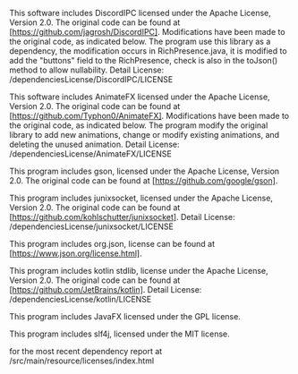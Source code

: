 This software includes DiscordIPC licensed under the Apache License, Version 2.0. The original code can be found
at [https://github.com/jagrosh/DiscordIPC]. Modifications have been made to the original code, as indicated below.
The program use this library as a dependency, the modification occurs in
RichPresence.java, it is modified to add the "buttons" field to the RichPresence,
check is also in the toJson()
method to allow nullability.
Detail License: /dependenciesLicense/DiscordIPC/LICENSE

This software includes AnimateFX licensed under the Apache License, Version 2.0. The original code can be found
at [https://github.com/Typhon0/AnimateFX]. Modifications have been
made to the original code, as indicated below. The program modify the original library to add new animations, change or
modify existing animations, and deleting the unused animation.
Detail License: /dependenciesLicense/AnimateFX/LICENSE

This program includes gson, licensed under the Apache License, Version 2.0. The original code can be found
at [https://github.com/google/gson].

This program includes junixsocket, licensed under the Apache License, Version 2.0. The original code can be found
at [https://github.com/kohlschutter/junixsocket].
Detail License: /dependenciesLicense/junixsocket/LICENSE

This program includes org.json, license can be found at [https://www.json.org/license.html].

This program includes kotlin stdlib, license under the Apache License, Version 2.0. The original code can be found
at [https://github.com/JetBrains/kotlin].
Detail License: /dependenciesLicense/kotlin/LICENSE

This program includes JavaFX licensed under the GPL license.

This program includes slf4j, licensed under the MIT license.

for the most recent dependency report at
/src/main/resource/licenses/index.html